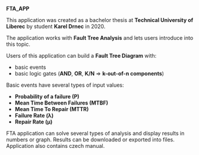 **FTA_APP**

This application was created as a bachelor thesis at **Technical University of Liberec** by student **Karel Drnec** in 2020. 

The application works with **Fault Tree Analysis** and lets users introduce into this topic.

Users of this application can build a **Fault Tree Diagram** with:
  - basic events 
  - basic logic gates (**AND**, **OR**, **K/N** => **k-out-of-n components**)

Basic events have several types of input values:
  - **Probability of a failure (P)**
  - **Mean Time Between Failures (MTBF)**
  - **Mean Time To Repair (MTTR)**
  - **Failure Rate (λ)**
  - **Repair Rate (μ)**

FTA application can solve several types of analysis and display results in numbers or graph.
Results can be downloaded or exported into files.
Application also contains czech manual.
